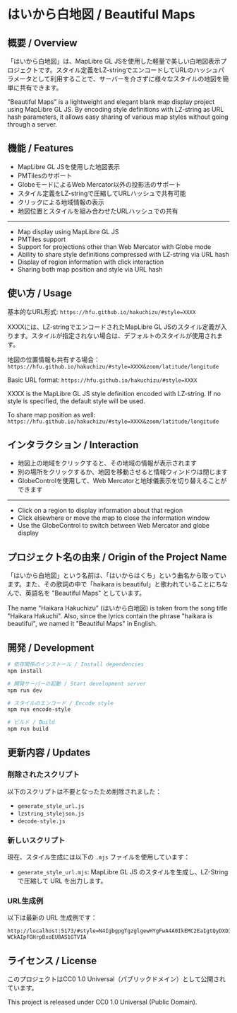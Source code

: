 # はいから白地図 / Beautiful Maps

## 概要 / Overview

「はいから白地図」は、MapLibre GL JSを使用した軽量で美しい白地図表示プロジェクトです。スタイル定義をLZ-stringでエンコードしてURLのハッシュパラメータとして利用することで、サーバーを介さずに様々なスタイルの地図を簡単に共有できます。

"Beautiful Maps" is a lightweight and elegant blank map display project using MapLibre GL JS. By encoding style definitions with LZ-string as URL hash parameters, it allows easy sharing of various map styles without going through a server.

## 機能 / Features

- MapLibre GL JSを使用した地図表示
- PMTilesのサポート
- GlobeモードによるWeb Mercator以外の投影法のサポート
- スタイル定義をLZ-stringで圧縮してURLハッシュで共有可能
- クリックによる地域情報の表示
- 地図位置とスタイルを組み合わせたURLハッシュでの共有

---

- Map display using MapLibre GL JS
- PMTiles support
- Support for projections other than Web Mercator with Globe mode
- Ability to share style definitions compressed with LZ-string via URL hash
- Display of region information with click interaction
- Sharing both map position and style via URL hash

## 使い方 / Usage

基本的なURL形式: `https://hfu.github.io/hakuchizu/#style=XXXX`

XXXXには、LZ-stringでエンコードされたMapLibre GL JSのスタイル定義が入ります。スタイルが指定されない場合は、デフォルトのスタイルが使用されます。

地図の位置情報も共有する場合：`https://hfu.github.io/hakuchizu/#style=XXXX&zoom/latitude/longitude`

Basic URL format: `https://hfu.github.io/hakuchizu/#style=XXXX`

XXXX is the MapLibre GL JS style definition encoded with LZ-string. If no style is specified, the default style will be used.

To share map position as well: `https://hfu.github.io/hakuchizu/#style=XXXX&zoom/latitude/longitude`

## インタラクション / Interaction

- 地図上の地域をクリックすると、その地域の情報が表示されます
- 別の場所をクリックするか、地図を移動させると情報ウィンドウは閉じます
- GlobeControlを使用して、Web Mercatorと地球儀表示を切り替えることができます

---

- Click on a region to display information about that region
- Click elsewhere or move the map to close the information window
- Use the GlobeControl to switch between Web Mercator and globe display

## プロジェクト名の由来 / Origin of the Project Name

「はいから白地図」という名前は、「はいからはくち」という曲名から取っています。また、その歌詞の中で「haikara is beautiful」と歌われていることにちなんで、英語名を "Beautiful Maps" としています。

The name "Haikara Hakuchizu" (はいから白地図) is taken from the song title "Haikara Hakuchi". Also, since the lyrics contain the phrase "haikara is beautiful", we named it "Beautiful Maps" in English.

## 開発 / Development

```bash
# 依存関係のインストール / Install dependencies
npm install

# 開発サーバーの起動 / Start development server
npm run dev

# スタイルのエンコード / Encode style
npm run encode-style

# ビルド / Build
npm run build
```

## 更新内容 / Updates

### 削除されたスクリプト

以下のスクリプトは不要となったため削除されました：

- `generate_style_url.js`
- `lzstring_stylejson.js`
- `decode-style.js`

### 新しいスクリプト

現在、スタイル生成には以下の `.mjs` ファイルを使用しています：

- `generate_style_url.mjs`: MapLibre GL JS のスタイルを生成し、LZ-String で圧縮して URL を出力します。

### URL生成例

以下は最新の URL 生成例です：

```text
http://localhost:5173/#style=N4IgbgpgTgzglgewHYgFwA4A0IkEMC2EaIgtQyDXDIHUMgnQwjYDGESALtGgNoDsALAHQCsANgCcWLgCYe6bgIC62AF4IE+NB2wwEAVygMYaUAgAOjfLkNM4AGwh7UoJgE9jxSHSYIotENsvFD+C2sYVAB6EIALJiZDYLCjJgBzCAQeBLgmcM0AIx5EEIBrBwBGAuKef0CbEABfauxLXAdoWzZQOAATYizcOnyEqC0kTuxHZ1QQbt7+weGQQ1w4Zn0Jnr6BzSGAWjoESw9iAGIAMxPTmrq2zvHcdvwir1GicaOrX3UtHSeQIxMzSr13toGJsGk1PNdbvdsPNFkxli9LJZtrt9qg2CA6LgYERMOiALx42jopJw7B4QgAfQAVrgQHIQIBlhkA7QyAU4ZAI0MgHqGQCeToBSJUAQHp07DHU4ABhFRJABIlJK85Ig1Np9MAVQxM3kC+nCk5irwHOh6-WCkAIpFGHrpBxoEU8AS1GTVIA
```

## ライセンス / License

このプロジェクトはCC0 1.0 Universal（パブリックドメイン）として公開されています。

This project is released under CC0 1.0 Universal (Public Domain).
